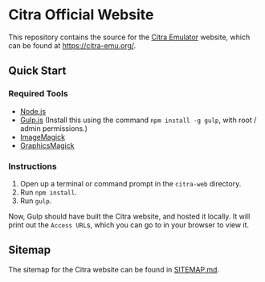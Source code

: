 # Citra Official Website

This repository contains the source for the [Citra Emulator](https://github.com/citra-emu/citra) website, which can be found at https://citra-emu.org/.

## Quick Start

### Required Tools
- [Node.js](https://nodejs.org)
- [Gulp.js](http://gulpjs.com) (Install this using the command `npm install -g gulp`, with root / admin permissions.)
- [ImageMagick](https://www.imagemagick.org)
- [GraphicsMagick](http://www.graphicsmagick.org/)

### Instructions
1. Open up a terminal or command prompt in the `citra-web` directory.
2. Run `npm install`.
3. Run `gulp`.

Now, Gulp should have built the Citra website, and hosted it locally. It will print out the `Access URL`s, which you can go to in your browser to view it.

## Sitemap

The sitemap for the Citra website can be found in [SITEMAP.md](SITEMAP.md).
